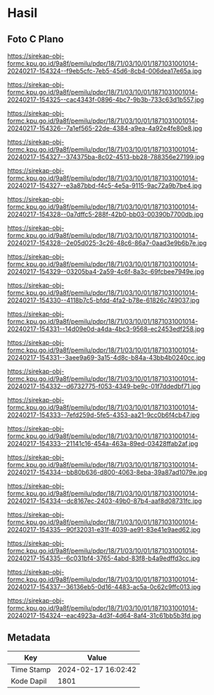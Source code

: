 # Hasil

## Foto C Plano

https://sirekap-obj-formc.kpu.go.id/9a8f/pemilu/pdpr/18/71/03/10/01/1871031001014-20240217-154324--f9eb5cfc-7eb5-45d6-8cb4-006dea17e65a.jpg

https://sirekap-obj-formc.kpu.go.id/9a8f/pemilu/pdpr/18/71/03/10/01/1871031001014-20240217-154325--cac4343f-0896-4bc7-9b3b-733c63d1b557.jpg

https://sirekap-obj-formc.kpu.go.id/9a8f/pemilu/pdpr/18/71/03/10/01/1871031001014-20240217-154326--7a1ef565-22de-4384-a9ea-4a92e4fe80e8.jpg

https://sirekap-obj-formc.kpu.go.id/9a8f/pemilu/pdpr/18/71/03/10/01/1871031001014-20240217-154327--374375ba-8c02-4513-bb28-788356e27199.jpg

https://sirekap-obj-formc.kpu.go.id/9a8f/pemilu/pdpr/18/71/03/10/01/1871031001014-20240217-154327--e3a87bbd-f4c5-4e5a-9115-9ac72a9b7be4.jpg

https://sirekap-obj-formc.kpu.go.id/9a8f/pemilu/pdpr/18/71/03/10/01/1871031001014-20240217-154328--0a7dffc5-288f-42b0-bb03-00390b7700db.jpg

https://sirekap-obj-formc.kpu.go.id/9a8f/pemilu/pdpr/18/71/03/10/01/1871031001014-20240217-154328--2e05d025-3c26-48c6-86a7-0aad3e9b6b7e.jpg

https://sirekap-obj-formc.kpu.go.id/9a8f/pemilu/pdpr/18/71/03/10/01/1871031001014-20240217-154329--03205ba4-2a59-4c6f-8a3c-69fcbee7949e.jpg

https://sirekap-obj-formc.kpu.go.id/9a8f/pemilu/pdpr/18/71/03/10/01/1871031001014-20240217-154330--4118b7c5-bfdd-4fa2-b78e-61826c749037.jpg

https://sirekap-obj-formc.kpu.go.id/9a8f/pemilu/pdpr/18/71/03/10/01/1871031001014-20240217-154331--14d09e0d-a4da-4bc3-9568-ec2453edf258.jpg

https://sirekap-obj-formc.kpu.go.id/9a8f/pemilu/pdpr/18/71/03/10/01/1871031001014-20240217-154331--3aee9a69-3a15-4d8c-b84a-43bb4b0240cc.jpg

https://sirekap-obj-formc.kpu.go.id/9a8f/pemilu/pdpr/18/71/03/10/01/1871031001014-20240217-154332--d6732775-f053-4349-be9c-01f7ddedbf71.jpg

https://sirekap-obj-formc.kpu.go.id/9a8f/pemilu/pdpr/18/71/03/10/01/1871031001014-20240217-154333--7efd259d-5fe5-4353-aa21-9cc0b6f4cb47.jpg

https://sirekap-obj-formc.kpu.go.id/9a8f/pemilu/pdpr/18/71/03/10/01/1871031001014-20240217-154333--21141c16-454a-463a-89ed-03428ffab2af.jpg

https://sirekap-obj-formc.kpu.go.id/9a8f/pemilu/pdpr/18/71/03/10/01/1871031001014-20240217-154334--bb80b636-d800-4063-8eba-39a87ad1079e.jpg

https://sirekap-obj-formc.kpu.go.id/9a8f/pemilu/pdpr/18/71/03/10/01/1871031001014-20240217-154334--dc8167ec-2403-49b0-87b4-aaf8d08731fc.jpg

https://sirekap-obj-formc.kpu.go.id/9a8f/pemilu/pdpr/18/71/03/10/01/1871031001014-20240217-154335--90f32031-e31f-4039-ae91-83e41e9aed62.jpg

https://sirekap-obj-formc.kpu.go.id/9a8f/pemilu/pdpr/18/71/03/10/01/1871031001014-20240217-154335--6c031bf4-3765-4abd-83f8-b4a9edffd3cc.jpg

https://sirekap-obj-formc.kpu.go.id/9a8f/pemilu/pdpr/18/71/03/10/01/1871031001014-20240217-154337--36136eb5-0d16-4483-ac5a-0c62c9ffc013.jpg

https://sirekap-obj-formc.kpu.go.id/9a8f/pemilu/pdpr/18/71/03/10/01/1871031001014-20240217-154324--eac4923a-4d3f-4d64-8af4-31c61bb5b3fd.jpg


## Metadata

| Key        | Value               |
| ---------- | ------------------- |
| Time Stamp | 2024-02-17 16:02:42 |
| Kode Dapil | 1801                |



